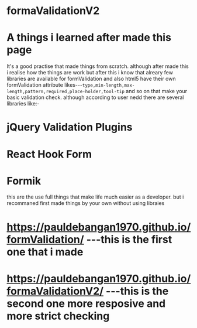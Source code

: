 # formaValidationV2
# A things i learned after made this page 
It's a good practise that made things from scratch. although after made this i realise how the things are work but after this i know that alreary few libraries are available for formValidation and also html5 have their own formValidation attribute likes---`type,min-length,max-length,pattern,required,place-holder,tool-tip` and so on that make your basic validation check. although according to user nedd there are several libraries like:-
# jQuery Validation Plugins
# React Hook Form
# Formik
this are the use full things that make life much easier as a developer. but i recommaned first made things by your own without using libraies
# https://pauldebangan1970.github.io/formValidation/   ---this is the first one that i made
# https://pauldebangan1970.github.io/formaValidationV2/  ---this is the second one more resposive and more strict checking

